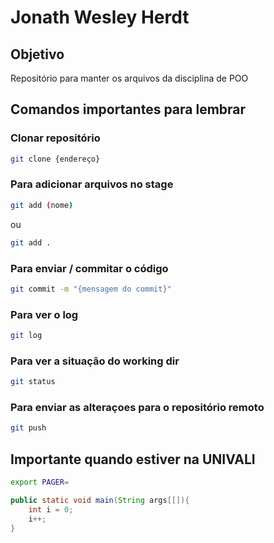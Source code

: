 # Jonath Wesley Herdt

## Objetivo
Repositório para manter os arquivos da disciplina de POO

## Comandos importantes para lembrar

### Clonar repositório
```bash
git clone {endereço}
```

### Para adicionar arquivos no stage
```bash
git add (nome)
```
ou
```bash
git add .
```

### Para enviar / commitar o código
```bash
git commit -m "{mensagem do commit}"
```

### Para ver o log
```bash
git log
```

### Para ver a situação do working dir
```bash
git status
```

### Para enviar as alteraçoes para o repositório remoto
```bash
git push
```

## Importante quando estiver na UNIVALI
```bash
export PAGER=
```

```java
public static void main(String args[[]){
	int i = 0;
	i++;
}
```